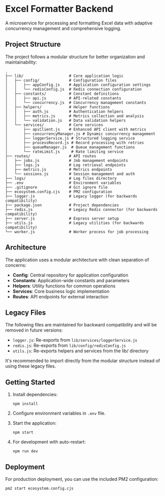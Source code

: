 # Excel Formatter Backend

A microservice for processing and formatting Excel data with adaptive concurrency management and comprehensive logging.

## Project Structure

The project follows a modular structure for better organization and maintainability:

```
.
├── lib/                    # Core application logic
│   ├── config/             # Configuration files
│   │   ├── appConfig.js    # Application configuration settings
│   │   └── redisConfig.js  # Redis connection configuration
│   ├── constants/          # Constant definitions
│   │   ├── api.js          # API-related constants
│   │   └── concurrency.js  # Concurrency management constants
│   ├── helpers/            # Helper functions
│   │   ├── auth.js         # Authentication helpers
│   │   ├── metrics.js      # Metrics collection and analysis
│   │   └── validation.js   # Data validation helpers
│   └── services/           # Core services
│       ├── apiClient.js    # Enhanced API client with metrics
│       ├── concurrencyManager.js # Dynamic concurrency management
│       ├── loggerService.js # Structured logging service
│       ├── processRecord.js # Record processing with retries
│       ├── queueManager.js  # Queue management functions
│       └── rateLimit.js     # Rate limiting service
├── routes/                 # API routes
│   ├── jobs.js             # Job management endpoints
│   ├── logs.js             # Log retrieval endpoints
│   ├── metrics.js          # Metrics endpoints
│   └── sessions.js         # Session management and auth
├── logs/                   # Log files directory
├── .env                    # Environment variables
├── .gitignore              # Git ignore file
├── ecosystem.config.cjs    # PM2 configuration
├── logger.js               # Legacy logger (for backwards compatibility)
├── package.json            # Project dependencies
├── redis.js                # Legacy Redis connector (for backwards compatibility)
├── server.js               # Express server setup
├── utils.js                # Legacy utilities (for backwards compatibility)
└── worker.js               # Worker process for job processing
```

## Architecture

The application uses a modular architecture with clean separation of concerns:

- **Config**: Central repository for application configuration
- **Constants**: Application-wide constants and parameters
- **Helpers**: Utility functions for common operations
- **Services**: Core business logic implementation
- **Routes**: API endpoints for external interaction

## Legacy Files

The following files are maintained for backward compatibility and will be removed in future versions:

- `logger.js`: Re-exports from `lib/services/loggerService.js`
- `redis.js`: Re-exports from `lib/config/redisConfig.js`
- `utils.js`: Re-exports helpers and services from the lib/ directory

It's recommended to import directly from the modular structure instead of using these legacy files.

## Getting Started

1. Install dependencies:
   ```
   npm install
   ```

2. Configure environment variables in `.env` file.

3. Start the application:
   ```
   npm start
   ```

4. For development with auto-restart:
   ```
   npm run dev
   ```

## Deployment

For production deployment, you can use the included PM2 configuration:

```
pm2 start ecosystem.config.cjs
``` 
